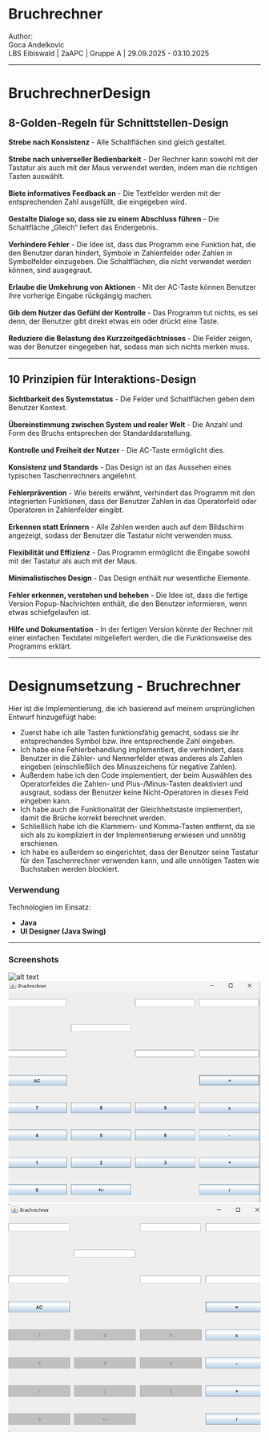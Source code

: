 # Bruchrechner
Author: <br />Goca Andelkovic<br />
LBS Eibiswald | 2aAPC | Gruppe A |  29.09.2025 - 03.10.2025

___
# BruchrechnerDesign

## 8-Golden-Regeln für Schnittstellen-Design
**Strebe nach Konsistenz** - Alle Schaltflächen sind gleich gestaltet.<br />
<br />**Strebe nach universeller Bedienbarkeit** - Der Rechner kann sowohl mit der Tastatur als auch mit der Maus verwendet werden, indem man die richtigen Tasten auswählt.<br />
<br />**Biete informatives Feedback an** - Die Textfelder werden mit der entsprechenden Zahl ausgefüllt, die eingegeben wird.<br />
<br />**Gestalte Dialoge so, dass sie zu einem Abschluss führen** - Die Schaltfläche „Gleich“ liefert das Endergebnis.<br />
<br />**Verhindere Fehler** - Die Idee ist, dass das Programm eine Funktion hat, die den Benutzer daran hindert, Symbole in Zahlenfelder oder Zahlen in Symbolfelder einzugeben. Die Schaltflächen, die nicht verwendet werden können, sind ausgegraut.<br />
<br />**Erlaube die Umkehrung von Aktionen** - Mit der AC-Taste können Benutzer ihre vorherige Eingabe rückgängig machen.<br />
<br />**Gib dem Nutzer das Gefühl der Kontrolle** - Das Programm tut nichts, es sei denn, der Benutzer gibt direkt etwas ein oder drückt eine Taste.<br />
<br />**Reduziere die Belastung des Kurzzeitgedächtnisses** - Die Felder zeigen, was der Benutzer eingegeben hat, sodass man sich nichts merken muss.<br />

___

## 10 Prinzipien für Interaktions-Design
**Sichtbarkeit des Systemstatus** - Die Felder und Schaltflächen geben dem Benutzer Kontext.<br />
<br />**Übereinstimmung zwischen System und realer Welt** - Die Anzahl und Form des Bruchs entsprechen der Standarddarstellung.<br />
<br />**Kontrolle und Freiheit der Nutzer** - Die AC-Taste ermöglicht dies.<br />
<br />**Konsistenz und Standards** - Das Design ist an das Aussehen eines typischen Taschenrechners angelehnt.<br />
<br />**Fehlerprävention** - Wie bereits erwähnt, verhindert das Programm mit den integrierten Funktionen, dass der Benutzer Zahlen in das Operatorfeld oder Operatoren in Zahlenfelder eingibt.<br />
<br />**Erkennen statt Erinnern** - Alle Zahlen werden auch auf dem Bildschirm angezeigt, sodass der Benutzer die Tastatur nicht verwenden muss.<br />
<br />**Flexibilität und Effizienz** - Das Programm ermöglicht die Eingabe sowohl mit der Tastatur als auch mit der Maus.<br />
<br />**Minimalistisches Design** - Das Design enthält nur wesentliche Elemente.<br />
<br />**Fehler erkennen, verstehen und beheben** - Die Idee ist, dass die fertige Version Popup-Nachrichten enthält, die den Benutzer informieren, wenn etwas schiefgelaufen ist.<br />
<br />**Hilfe und Dokumentation** - In der fertigen Version könnte der Rechner mit einer einfachen Textdatei mitgeliefert werden, die die Funktionsweise des Programms erklärt.<br />
___

# Designumsetzung - Bruchrechner

Hier ist die Implementierung, die ich basierend auf meinem ursprünglichen Entwurf hinzugefügt habe:
- Zuerst habe ich alle Tasten funktionsfähig gemacht, sodass sie ihr entsprechendes Symbol bzw. ihre entsprechende Zahl eingeben.
- Ich habe eine Fehlerbehandlung implementiert, die verhindert, dass Benutzer in die Zähler- und Nennerfelder etwas anderes als Zahlen eingeben (einschließlich des Minuszeichens für negative Zahlen).
- Außerdem habe ich den Code implementiert, der beim Auswählen des Operatorfeldes die Zahlen- und Plus-/Minus-Tasten deaktiviert und ausgraut, sodass der Benutzer keine Nicht-Operatoren in dieses Feld eingeben kann.
- Ich habe auch die Funktionalität der Gleichheitstaste implementiert, damit die Brüche korrekt berechnet werden.
- Schließlich habe ich die Klammern- und Komma-Tasten entfernt, da sie sich als zu kompliziert in der Implementierung erwiesen und unnötig erschienen.
- Ich habe es außerdem so eingerichtet, dass der Benutzer seine Tastatur für den Taschenrechner verwenden kann, und alle unnötigen Tasten wie Buchstaben werden blockiert.
### Verwendung
Technologien im Einsatz:<br />
- **Java**
- **UI Designer (Java Swing)**

___

### Screenshots
![alt text](https://github.com/dannyfox9898/BruchrechnerDesign/blob/main/src/bru.png)
![alt text](https://github.com/dannyfox9898/BruchrechnerDesign/blob/main/src/bru1.png)
![alt text](https://github.com/dannyfox9898/BruchrechnerDesign/blob/main/src/bru2.png)